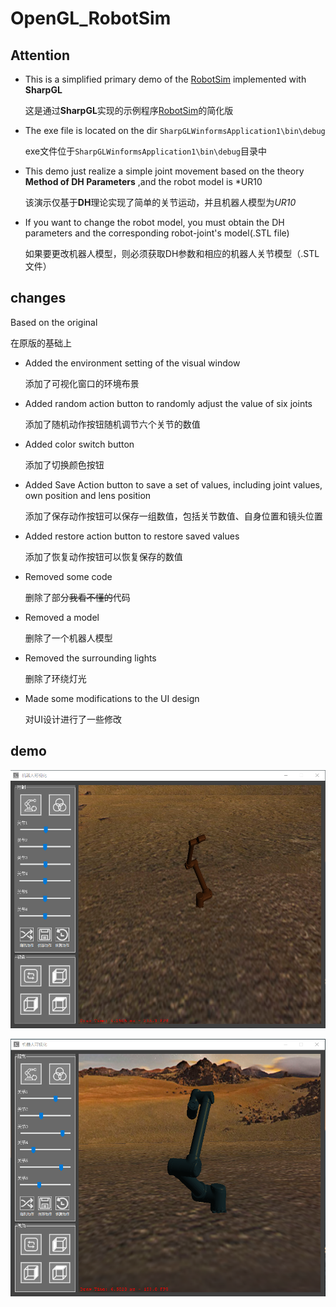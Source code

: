 # OpenGL_RobotSim

## Attention

- This is a simplified primary demo of the [RobotSim](https://github.com/StrongerSuperman/OpenGL_RobotSim) implemented with **SharpGL**

  这是通过**SharpGL**实现的示例程序[RobotSim](https://github.com/StrongerSuperman/OpenGL_RobotSim)的简化版

- The exe file is located on the dir `SharpGLWinformsApplication1\bin\debug`

  exe文件位于`SharpGLWinformsApplication1\bin\debug`目录中

- This demo just realize a simple joint movement based on the theory **Method of DH Parameters** ,and the robot model is *UR10

  该演示仅基于**DH**理论实现了简单的关节运动，并且机器人模型为*UR10*

- If you want to change the robot model, you must obtain the DH parameters and the corresponding robot-joint's model(.STL file)

  如果要更改机器人模型，则必须获取DH参数和相应的机器人关节模型（.STL文件）

## changes

Based on the original

在原版的基础上

- Added the environment setting of the visual window

  添加了可视化窗口的环境布景

- Added random action button to randomly adjust the value of six joints

  添加了随机动作按钮随机调节六个关节的数值

- Added color switch button

  添加了切换颜色按钮
  
- Added Save Action button to save a set of values, including joint values, own position and lens position

  添加了保存动作按钮可以保存一组数值，包括关节数值、自身位置和镜头位置

- Added restore action button to restore saved values

  添加了恢复动作按钮可以恢复保存的数值
  
- Removed some code
  
  删除了部分~~我看不懂的~~代码
  
- Removed a model
  
  删除了一个机器人模型
  
- Removed the surrounding lights
  
  删除了环绕灯光

- Made some modifications to the UI design

  对UI设计进行了一些修改

## demo

![demo](https://github.com/winng51/OpenGL_RobotSim/blob/master/demo_1.png?raw=true)

![demo](https://github.com/winng51/OpenGL_RobotSim/blob/master/demo_2.png?raw=true)
